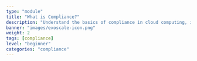 ```yaml
---
type: "module"
title: "What is Compliance?"
description: "Understand the basics of compliance in cloud computing, including regulatory requirements and best practices for data protection and security."
banner: "images/exoscale-icon.png"
weight: 2
tags: [compliance]
level: "beginner"
categories: "compliance"
---
```

